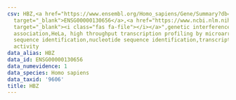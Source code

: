 ```yaml
---
csv: HBZ,<a href="https://www.ensembl.org/Homo_sapiens/Gene/Summary?db=core;g=ENSG00000130656"
  target="_blank">ENSG00000130656</a>,<a href="https://www.ncbi.nlm.nih.gov/pubmed/17216044"
  target="_blank"><i class="fas fa-file"></i></a>",genetic interference,functional
  association,HeLa, high throughput transcription profiling by microarray,nucleotide
  sequence identification,nucleotide sequence identification,transcriptional regulation,up-regulates
  activity
data_alias: HBZ
data_id: ENSG00000130656
data_numevidence: 1
data_species: Homo sapiens
data_taxid: '9606'
title: HBZ
---
```


